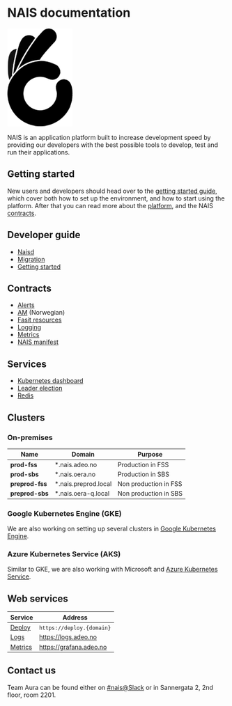 NAIS documentation
==================

![NAIS logo](/_media/nais.png)

NAIS is an application platform built to increase development speed by providing our developers with the best possible tools to develop, test and run their applications.


## Getting started

New users and developers should head over to the [getting started guide](/dev-guide/README.md#getting-started), which cover both how to set up the environment, and how to start using the platform. After that you can read more about the [platform](/platform.md), and the NAIS [contracts](/README.md#contracts).


## Developer guide

* [Naisd](/dev-guide/naisd.md)
* [Migration](/dev-guide/migration.md)
* [Getting started](/dev-guide/README.md#getting-started)


## Contracts

* [Alerts](/contracts/alerts.md)
* [AM](contracts/am.md) (Norwegian)
* [Fasit resources](/contracts/fasit_resources.md)
* [Logging](/contracts/logging.md)
* [Metrics](/contracts/metrics.md)
* [NAIS manifest](/contracts/README.md#nais-manifest)


## Services

* [Kubernetes dashboard](/services/kubernetes_dashboard.md)
* [Leader election](/services/leader_election.md)
* [Redis](/services/redis.md)


## Clusters

### On-premises

| Name            | Domain               | Purpose               |
| --------------- | -------------------- | --------------------- |
| **prod-fss**    | *.nais.adeo.no       | Production in FSS     |
| **prod-sbs**    | *.nais.oera.no       | Production in SBS     |
| **preprod-fss** | *.nais.preprod.local | Non production in FSS |
| **preprod-sbs** | *.nais.oera-q.local  | Non production in SBS |


### Google Kubernetes Engine (GKE)

We are also working on setting up several clusters in [Google Kubernetes Engine](https://cloud.google.com/kubernetes-engine/).


### Azure Kubernetes Service (AKS)

Similar to GKE, we are also working with Microsoft and [Azure Kubernetes Service](https://azure.microsoft.com/en-us/services/kubernetes-service/).


## Web services

| Service                       | Address                   |
| ----------------------------- | ------------------------- |
| [Deploy](/dev-guide/naisd.md)    | `https://deploy.{domain}` |
| [Logs](/contracts/logging.md)    | https://logs.adeo.no      |
| [Metrics](/contracts/metrics.md) | https://grafana.adeo.no   |


## Contact us

Team Aura can be found either on [#nais@Slack](https://nav-it.slack.com/messages/C5KUST8N6/) or in Sannergata 2, 2nd floor, room 2201.
